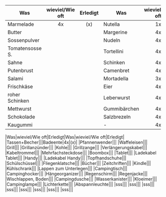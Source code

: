 |Was|wieviel/Wie oft|Erledigt|Was|wieviel/Wie oft|Erledigt|
|---|:---:|:---:|---|:---:|:---:|
|Marmelade|4x|(x)|Nutella|1x|(x)|
|Butter|||Margerine|4x|(x)|
|Sossenpulver|||Nudeln|4x|(x)|
|Tomatensosse S.|||Tortellini|4x|(x)|
|Sahne|||Schinken|4x|(x)|
|Putenbrust|||Camenbret|4x|(x)|
|Salami|||Mortadella|3x|(x)|
|Frischkäse|||Eier|4x|(x)|
|roher Schinken|||Leberwurst|4x|(x)|
|Mettwurst|||Gummibärchen|4x|(x)|
|Schokolade|||Salzbrezeln|4x|(x)|
|Kaugummi|||-|4x|(x)|



|Was|wieviel/Wie oft|Erledigt|Was|wieviel/Wie oft|Erledigt|
|Tassen+Becher|||Badeente|4x|(x)|
|Pfannenwender|||
|Waffeleisen|||
|Grill|||
|Grillanzünder|||
|Kohle|||
|Grillzange|||
|Verlängerungskabel|||
|Kabeltrommel|||
|Mehrfachsteckdose|||
|Boombox|||
|Tablet|||
|Ladekabel Tablet|||
|Handy|||
|Ladekabel Handy|||
|Topfhandschuhe|||
|Schülschüssel|||
|Fliegenklatsche|||
|Bücher|||
|Zeitchriften|||
|Kindle|||
|Kühlschrank|||
|Lappen zum Unterlegen|||
|Campingtisch|||
|Campinghocker|||
|Hängeorganizer|||
|Regenschirm|||
|Regenjacke|||
|Wischlappen, Boden|||
|Campingdusche|||
|Wasserkanister|||
|Kloeimer|||
|Campinglampe|||
|Lichterkette|||
|Abspannleuchte|||
|sss|||
|sss|||
|sss|||
|sss|||
|sss|||
|sss|||
|sss|||
|sss|||
